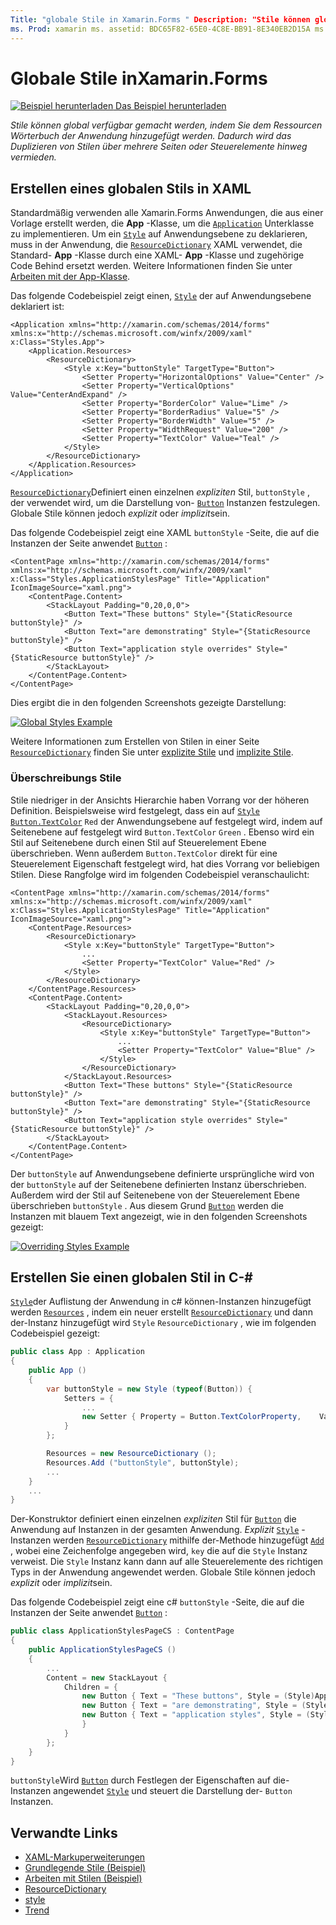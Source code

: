 ```yaml
---
Title: "globale Stile in Xamarin.Forms " Description: "Stile können global verfügbar gemacht werden, indem Sie dem Ressourcen Wörterbuch der Anwendung hinzugefügt werden. Dadurch wird das Duplizieren von Stilen über mehrere Seiten oder Steuerelemente hinweg vermieden. "
ms. Prod: xamarin ms. assetid: BDC65F82-65E0-4C8E-BB91-8E340EB2D15A ms. Technology: xamarin-Forms Author: davidbritch ms. Author: dabritch ms. Date: 02/17/2016 NO-LOC: [ Xamarin.Forms , Xamarin.Essentials ]
---
```


# <a name="global-styles-in-xamarinforms"></a>Globale Stile inXamarin.Forms

[![Beispiel herunterladen](~/media/shared/download.png) Das Beispiel herunterladen](https://docs.microsoft.com/samples/xamarin/xamarin-forms-samples/userinterface-styles-basicstyles)

_Stile können global verfügbar gemacht werden, indem Sie dem Ressourcen Wörterbuch der Anwendung hinzugefügt werden. Dadurch wird das Duplizieren von Stilen über mehrere Seiten oder Steuerelemente hinweg vermieden._

## <a name="create-a-global-style-in-xaml"></a>Erstellen eines globalen Stils in XAML

Standardmäßig verwenden alle Xamarin.Forms Anwendungen, die aus einer Vorlage erstellt werden, die **App** -Klasse, um die [`Application`](xref:Xamarin.Forms.Application) Unterklasse zu implementieren. Um ein [`Style`](xref:Xamarin.Forms.Style) auf Anwendungsebene zu deklarieren, muss in der Anwendung, die [`ResourceDictionary`](xref:Xamarin.Forms.ResourceDictionary) XAML verwendet, die Standard- **App** -Klasse durch eine XAML- **App** -Klasse und zugehörige Code Behind ersetzt werden. Weitere Informationen finden Sie unter [Arbeiten mit der App-Klasse](~/xamarin-forms/app-fundamentals/application-class.md).

Das folgende Codebeispiel zeigt einen, [`Style`](xref:Xamarin.Forms.Style) der auf Anwendungsebene deklariert ist:

```xaml
<Application xmlns="http://xamarin.com/schemas/2014/forms" xmlns:x="http://schemas.microsoft.com/winfx/2009/xaml" x:Class="Styles.App">
    <Application.Resources>
        <ResourceDictionary>
            <Style x:Key="buttonStyle" TargetType="Button">
                <Setter Property="HorizontalOptions" Value="Center" />
                <Setter Property="VerticalOptions" Value="CenterAndExpand" />
                <Setter Property="BorderColor" Value="Lime" />
                <Setter Property="BorderRadius" Value="5" />
                <Setter Property="BorderWidth" Value="5" />
                <Setter Property="WidthRequest" Value="200" />
                <Setter Property="TextColor" Value="Teal" />
            </Style>
        </ResourceDictionary>
    </Application.Resources>
</Application>
```

[`ResourceDictionary`](xref:Xamarin.Forms.ResourceDictionary)Definiert einen einzelnen *expliziten* Stil, `buttonStyle` , der verwendet wird, um die Darstellung von- [`Button`](xref:Xamarin.Forms.Button) Instanzen festzulegen. Globale Stile können jedoch *explizit* oder *implizit*sein.

Das folgende Codebeispiel zeigt eine XAML `buttonStyle` -Seite, die auf die Instanzen der Seite anwendet [`Button`](xref:Xamarin.Forms.Button) :

```xaml
<ContentPage xmlns="http://xamarin.com/schemas/2014/forms" xmlns:x="http://schemas.microsoft.com/winfx/2009/xaml" x:Class="Styles.ApplicationStylesPage" Title="Application" IconImageSource="xaml.png">
    <ContentPage.Content>
        <StackLayout Padding="0,20,0,0">
            <Button Text="These buttons" Style="{StaticResource buttonStyle}" />
            <Button Text="are demonstrating" Style="{StaticResource buttonStyle}" />
            <Button Text="application style overrides" Style="{StaticResource buttonStyle}" />
        </StackLayout>
    </ContentPage.Content>
</ContentPage>
```

Dies ergibt die in den folgenden Screenshots gezeigte Darstellung:

[![](application-images/application-styles-1.png "Global Styles Example")](application-images/application-styles-1-large.png#lightbox "Global Styles Example")

Weitere Informationen zum Erstellen von Stilen in einer Seite [`ResourceDictionary`](xref:Xamarin.Forms.ResourceDictionary) finden Sie unter [explizite Stile](~/xamarin-forms/user-interface/styles/explicit.md) und [implizite Stile](~/xamarin-forms/user-interface/styles/implicit.md).

### <a name="override-styles"></a>Überschreibungs Stile

Stile niedriger in der Ansichts Hierarchie haben Vorrang vor der höheren Definition. Beispielsweise wird festgelegt, dass ein auf [`Style`](xref:Xamarin.Forms.Style) [`Button.TextColor`](xref:Xamarin.Forms.Button.TextColor) `Red` der Anwendungsebene auf festgelegt wird, indem auf Seitenebene auf festgelegt wird `Button.TextColor` `Green` . Ebenso wird ein Stil auf Seitenebene durch einen Stil auf Steuerelement Ebene überschrieben. Wenn außerdem `Button.TextColor` direkt für eine Steuerelement Eigenschaft festgelegt wird, hat dies Vorrang vor beliebigen Stilen. Diese Rangfolge wird im folgenden Codebeispiel veranschaulicht:

```xaml
<ContentPage xmlns="http://xamarin.com/schemas/2014/forms" xmlns:x="http://schemas.microsoft.com/winfx/2009/xaml" x:Class="Styles.ApplicationStylesPage" Title="Application" IconImageSource="xaml.png">
    <ContentPage.Resources>
        <ResourceDictionary>
            <Style x:Key="buttonStyle" TargetType="Button">
                ...
                <Setter Property="TextColor" Value="Red" />
            </Style>
        </ResourceDictionary>
    </ContentPage.Resources>
    <ContentPage.Content>
        <StackLayout Padding="0,20,0,0">
            <StackLayout.Resources>
                <ResourceDictionary>
                    <Style x:Key="buttonStyle" TargetType="Button">
                        ...
                        <Setter Property="TextColor" Value="Blue" />
                    </Style>
                </ResourceDictionary>
            </StackLayout.Resources>
            <Button Text="These buttons" Style="{StaticResource buttonStyle}" />
            <Button Text="are demonstrating" Style="{StaticResource buttonStyle}" />
            <Button Text="application style overrides" Style="{StaticResource buttonStyle}" />
        </StackLayout>
    </ContentPage.Content>
</ContentPage>
```

Der `buttonStyle` auf Anwendungsebene definierte ursprüngliche wird von der `buttonStyle` auf der Seitenebene definierten Instanz überschrieben. Außerdem wird der Stil auf Seitenebene von der Steuerelement Ebene überschrieben `buttonStyle` . Aus diesem Grund [`Button`](xref:Xamarin.Forms.Button) werden die Instanzen mit blauem Text angezeigt, wie in den folgenden Screenshots gezeigt:

[![](application-images/application-styles-2.png "Overriding Styles Example")](application-images/application-styles-2-large.png#lightbox "Overriding Styles Example")

## <a name="create-a-global-style-in-c35"></a>Erstellen Sie einen globalen Stil in C-&#35;

[`Style`](xref:Xamarin.Forms.Style)der Auflistung der Anwendung in c# können-Instanzen hinzugefügt werden [`Resources`](xref:Xamarin.Forms.VisualElement.Resources) , indem ein neuer erstellt [`ResourceDictionary`](xref:Xamarin.Forms.ResourceDictionary) und dann der-Instanz hinzugefügt wird `Style` `ResourceDictionary` , wie im folgenden Codebeispiel gezeigt:

```csharp
public class App : Application
{
    public App ()
    {
        var buttonStyle = new Style (typeof(Button)) {
            Setters = {
                ...
                new Setter { Property = Button.TextColorProperty,    Value = Color.Teal }
            }
        };

        Resources = new ResourceDictionary ();
        Resources.Add ("buttonStyle", buttonStyle);
        ...
    }
    ...
}
```

Der-Konstruktor definiert einen einzelnen *expliziten* Stil für [`Button`](xref:Xamarin.Forms.Button) die Anwendung auf Instanzen in der gesamten Anwendung. *Explizit* [`Style`](xref:Xamarin.Forms.Style) -Instanzen werden [`ResourceDictionary`](xref:Xamarin.Forms.ResourceDictionary) mithilfe der-Methode hinzugefügt [`Add`](xref:Xamarin.Forms.ResourceDictionary.Add(System.String,System.Object)) , wobei eine Zeichenfolge angegeben wird, `key` die auf die `Style` Instanz verweist. Die `Style` Instanz kann dann auf alle Steuerelemente des richtigen Typs in der Anwendung angewendet werden. Globale Stile können jedoch *explizit* oder *implizit*sein.

Das folgende Codebeispiel zeigt eine c# `buttonStyle` -Seite, die auf die Instanzen der Seite anwendet [`Button`](xref:Xamarin.Forms.Button) :

```csharp
public class ApplicationStylesPageCS : ContentPage
{
    public ApplicationStylesPageCS ()
    {
        ...
        Content = new StackLayout {
            Children = {
                new Button { Text = "These buttons", Style = (Style)Application.Current.Resources ["buttonStyle"] },
                new Button { Text = "are demonstrating", Style = (Style)Application.Current.Resources ["buttonStyle"] },
                new Button { Text = "application styles", Style = (Style)Application.Current.Resources ["buttonStyle"]
                }
            }
        };
    }
}
```

`buttonStyle`Wird [`Button`](xref:Xamarin.Forms.Button) durch Festlegen der Eigenschaften auf die-Instanzen angewendet [`Style`](xref:Xamarin.Forms.NavigableElement.Style) und steuert die Darstellung der- `Button` Instanzen.

## <a name="related-links"></a>Verwandte Links

- [XAML-Markuperweiterungen](~/xamarin-forms/xaml/xaml-basics/xaml-markup-extensions.md)
- [Grundlegende Stile (Beispiel)](https://docs.microsoft.com/samples/xamarin/xamarin-forms-samples/userinterface-styles-basicstyles)
- [Arbeiten mit Stilen (Beispiel)](https://docs.microsoft.com/samples/xamarin/xamarin-forms-samples/workingwithstyles)
- [ResourceDictionary](xref:Xamarin.Forms.ResourceDictionary)
- [style](xref:Xamarin.Forms.Style)
- [Trend](xref:Xamarin.Forms.Setter)
